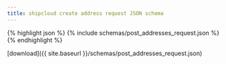 ```yaml
---
title: shipcloud create address request JSON schema
---
```


{% highlight json %}
{% include schemas/post_addresses_request.json %}
{% endhighlight %}

<i class="glyphicon glyphicon-download-alt"></i> [download]({{ site.baseurl }}/schemas/post_addresses_request.json)
